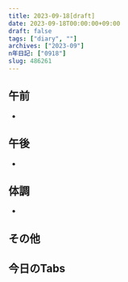 ```yaml
---
title: 2023-09-18[draft]
date: 2023-09-18T00:00:00+09:00
draft: false
tags: ["diary", ""]
archives: ["2023-09"]
n年日記: ["0918"]
slug: 486261
---
```

## 午前
- 
## 午後
- 
## 体調
- 
## その他
## 今日のTabs